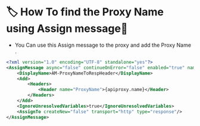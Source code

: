 # :label: How To find the Proxy Name using Assign message:high_brightness:

- You Can use this Assign message to the proxy and add the Proxy Name .

```xml
<?xml version="1.0" encoding="UTF-8" standalone="yes"?>
<AssignMessage async="false" continueOnError="false" enabled="true" name="AM-ProxyNameToRespHeader">
    <DisplayName>AM-ProxyNameToRespHeader</DisplayName>
    <Add>
        <Headers>
            <Header name="ProxyName">{apiproxy.name}</Header>
        </Headers>
    </Add>
    <IgnoreUnresolvedVariables>true</IgnoreUnresolvedVariables>
    <AssignTo createNew="false" transport="http" type="response"/>
</AssignMessage>
```
